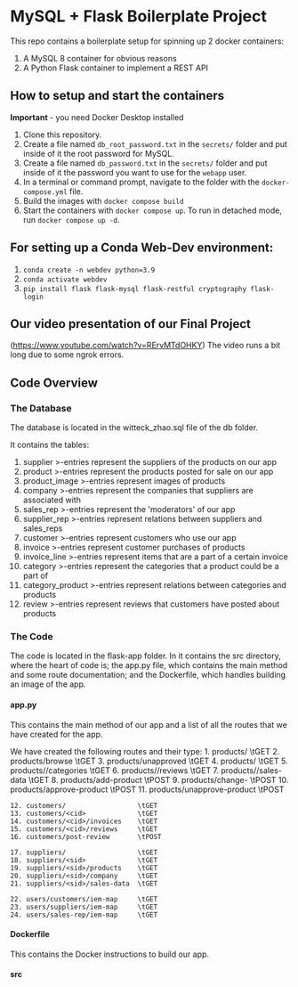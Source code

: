 # MySQL + Flask Boilerplate Project

This repo contains a boilerplate setup for spinning up 2 docker containers: 
1. A MySQL 8 container for obvious reasons
1. A Python Flask container to implement a REST API

## How to setup and start the containers
**Important** - you need Docker Desktop installed

1. Clone this repository.  
1. Create a file named `db_root_password.txt` in the `secrets/` folder and put inside of it the root password for MySQL. 
1. Create a file named `db_password.txt` in the `secrets/` folder and put inside of it the password you want to use for the `webapp` user. 
1. In a terminal or command prompt, navigate to the folder with the `docker-compose.yml` file.  
1. Build the images with `docker compose build`
1. Start the containers with `docker compose up`.  To run in detached mode, run `docker compose up -d`. 

## For setting up a Conda Web-Dev environment:

1. `conda create -n webdev python=3.9`
1. `conda activate webdev`
1. `pip install flask flask-mysql flask-restful cryptography flask-login`


## Our video presentation of our Final Project

(https://www.youtube.com/watch?v=RErvMTdOHKY)
The video runs a bit long due to some ngrok errors.


## Code Overview

### The Database

The database is located in the witteck_zhao.sql file of the db folder.

It contains the tables:
1. supplier           >-entries represent the suppliers of the products on our app
2. product            >-entries represent the products posted for sale on our app
3. product_image      >-entries represent images of products
4. company            >-entries represent the companies that suppliers are associated with
5. sales_rep          >-entries represent the 'moderators' of our app
6. supplier_rep       >-entries represent relations between suppliers and sales_reps
7. customer           >-entries represent customers who use our app
8. invoice            >-entries represent customer purchases of products
9. invoice_line       >-entries represent items that are a part of a certain invoice
10. category          >-entries represent the categories that a product could be a part of
11. category_product  >-entries represent relations between categories and products
12. review            >-entries represent reviews that customers have posted about products

### The Code

The code is located in the flask-app folder. In it contains the src directory, where the heart of code is; the app.py file, which contains the main method and some route documentation; and the Dockerfile, which handles building an image of the app.

#### app.py

This contains the main method of our app and a list of all the routes that we have created for the app.

We have created the following routes and their type:
    1. products/                    \tGET
    2. products/browse              \tGET
    3. products/unapproved          \tGET
    4. products/<pid>               \tGET
    5. products/<pid>/categories    \tGET
    6. products/<pid>/reviews       \tGET
    7. products/<pid>/sales-data    \tGET
    8. products/add-product         \tPOST
    9. products/change-<param>      \tPOST
    10. products/approve-product    \tPOST
    11. products/unapprove-product  \tPOST

    12. customers/                  \tGET
    13. customers/<cid>             \tGET
    14. customers/<cid>/invoices    \tGET
    15. customers/<cid>/reviews     \tGET
    16. customers/post-review       \tPOST

    17. suppliers/                  \tGET
    18. suppliers/<sid>             \tGET
    19. suppliers/<sid>/products    \tGET
    20. suppliers/<sid>/company     \tGET
    21. suppliers/<sid>/sales-data  \tGET

    22. users/customers/iem-map     \tGET
    23. users/suppliers/iem-map     \tGET
    24. users/sales-rep/iem-map     \tGET

#### Dockerfile

This contains the Docker instructions to build our app.

#### src




